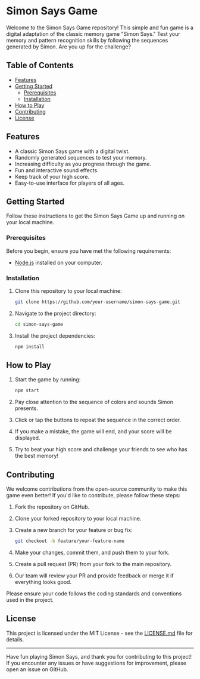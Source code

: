 # Simon Says Game

Welcome to the Simon Says Game repository! This simple and fun game is a digital adaptation of the classic memory game "Simon Says." Test your memory and pattern recognition skills by following the sequences generated by Simon. Are you up for the challenge?

## Table of Contents

- [Features](#features)
- [Getting Started](#getting-started)
  - [Prerequisites](#prerequisites)
  - [Installation](#installation)
- [How to Play](#how-to-play)
- [Contributing](#contributing)
- [License](#license)

## Features

- A classic Simon Says game with a digital twist.
- Randomly generated sequences to test your memory.
- Increasing difficulty as you progress through the game.
- Fun and interactive sound effects.
- Keep track of your high score.
- Easy-to-use interface for players of all ages.

## Getting Started

Follow these instructions to get the Simon Says Game up and running on your local machine.

### Prerequisites

Before you begin, ensure you have met the following requirements:

- [Node.js](https://nodejs.org/) installed on your computer.

### Installation

1. Clone this repository to your local machine:

   ```bash
   git clone https://github.com/your-username/simon-says-game.git
   ```

2. Navigate to the project directory:

   ```bash
   cd simon-says-game
   ```

3. Install the project dependencies:

   ```bash
   npm install
   ```

## How to Play

1. Start the game by running:

   ```bash
   npm start
   ```

2. Pay close attention to the sequence of colors and sounds Simon presents.

3. Click or tap the buttons to repeat the sequence in the correct order.

4. If you make a mistake, the game will end, and your score will be displayed.

5. Try to beat your high score and challenge your friends to see who has the best memory!

## Contributing

We welcome contributions from the open-source community to make this game even better! If you'd like to contribute, please follow these steps:

1. Fork the repository on GitHub.

2. Clone your forked repository to your local machine.

3. Create a new branch for your feature or bug fix:

   ```bash
   git checkout -b feature/your-feature-name
   ```

4. Make your changes, commit them, and push them to your fork.

5. Create a pull request (PR) from your fork to the main repository.

6. Our team will review your PR and provide feedback or merge it if everything looks good.

Please ensure your code follows the coding standards and conventions used in the project.

## License

This project is licensed under the MIT License - see the [LICENSE.md](LICENSE.md) file for details.

---

Have fun playing Simon Says, and thank you for contributing to this project! If you encounter any issues or have suggestions for improvement, please open an issue on GitHub.
